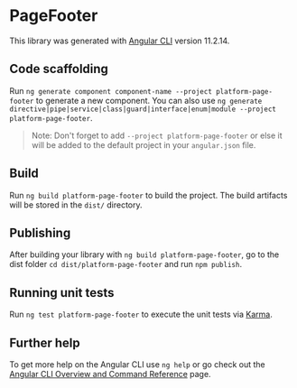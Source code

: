 # PageFooter

This library was generated with [Angular CLI](https://github.com/angular/angular-cli) version 11.2.14.

## Code scaffolding

Run `ng generate component component-name --project platform-page-footer` to generate a new component. You can also use `ng generate directive|pipe|service|class|guard|interface|enum|module --project platform-page-footer`.
> Note: Don't forget to add `--project platform-page-footer` or else it will be added to the default project in your `angular.json` file. 

## Build

Run `ng build platform-page-footer` to build the project. The build artifacts will be stored in the `dist/` directory.

## Publishing

After building your library with `ng build platform-page-footer`, go to the dist folder `cd dist/platform-page-footer` and run `npm publish`.

## Running unit tests

Run `ng test platform-page-footer` to execute the unit tests via [Karma](https://karma-runner.github.io).

## Further help

To get more help on the Angular CLI use `ng help` or go check out the [Angular CLI Overview and Command Reference](https://angular.io/cli) page.
